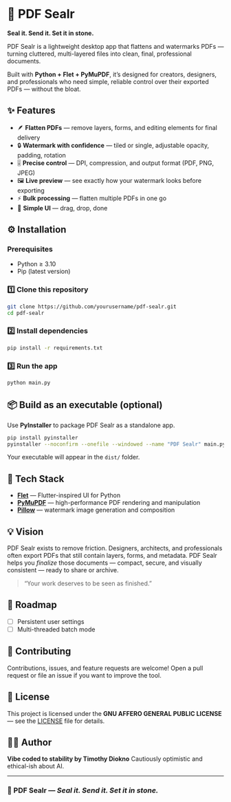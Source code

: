 # 🧾 PDF Sealr
**Seal it. Send it. Set it in stone.**

PDF Sealr is a lightweight desktop app that flattens and watermarks PDFs — turning cluttered, multi-layered files into clean, final, professional documents.

Built with **Python + Flet + PyMuPDF**, it’s designed for creators, designers, and professionals who need simple, reliable control over their exported PDFs — without the bloat.

## ✨ Features

- 🪶 **Flatten PDFs** — remove layers, forms, and editing elements for final delivery  
- 🔒 **Watermark with confidence** — tiled or single, adjustable opacity, padding, rotation  
- 🎚️ **Precise control** — DPI, compression, and output format (PDF, PNG, JPEG)  
- 🖼️ **Live preview** — see exactly how your watermark looks before exporting  
- ⚡ **Bulk processing** — flatten multiple PDFs in one go  
- 🧰 **Simple UI** — drag, drop, done  

## ⚙️ Installation

### Prerequisites
- Python ≥ 3.10  
- Pip (latest version)

### 1️⃣ Clone this repository
```bash
git clone https://github.com/yourusername/pdf-sealr.git
cd pdf-sealr
````

### 2️⃣ Install dependencies

```bash
pip install -r requirements.txt
```

### 3️⃣ Run the app

```bash
python main.py
```

## 📦 Build as an executable (optional)

Use **PyInstaller** to package PDF Sealr as a standalone app.

```bash
pip install pyinstaller
pyinstaller --noconfirm --onefile --windowed --name "PDF Sealr" main.py
```

Your executable will appear in the `dist/` folder.

## 🧠 Tech Stack

* **[Flet](https://flet.dev)** — Flutter-inspired UI for Python
* **[PyMuPDF](https://pymupdf.readthedocs.io)** — high-performance PDF rendering and manipulation
* **[Pillow](https://pypi.org/project/pillow/)** — watermark image generation and composition

## 💡 Vision

PDF Sealr exists to remove friction.
Designers, architects, and professionals often export PDFs that still contain layers, forms, and metadata.
PDF Sealr helps you *finalize* those documents — compact, secure, and visually consistent — ready to share or archive.

> “Your work deserves to be seen as finished.”

## 🧱 Roadmap

* [ ] Persistent user settings
* [ ] Multi-threaded batch mode

## 🤝 Contributing

Contributions, issues, and feature requests are welcome!
Open a pull request or file an issue if you want to improve the tool.

## 🪪 License

This project is licensed under the **GNU AFFERO GENERAL PUBLIC LICENSE** — see the [LICENSE](LICENSE) file for details.

## 🧑‍💻 Author

**Vibe coded to stability by Timothy Diokno**
Cautiously optimistic and ethical-ish about AI.

---

### 🧾 PDF Sealr — *Seal it. Send it. Set it in stone.*


